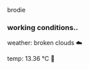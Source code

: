 brodie

<!--weather_start-->
### working conditions..

weather: broken clouds ☁️

temp: 13.36 °C 👕

<!--weather_end-->
